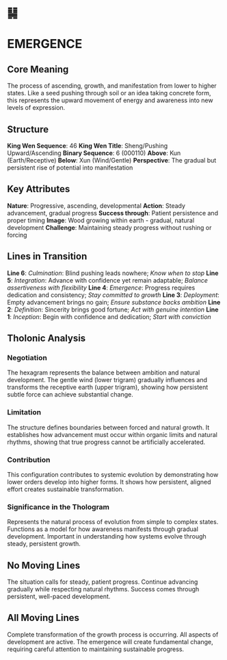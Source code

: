 # ䷭
# EMERGENCE

## Core Meaning
The process of ascending, growth, and manifestation from lower to higher states. Like a seed pushing through soil or an idea taking concrete form, this represents the upward movement of energy and awareness into new levels of expression.

## Structure
**King Wen Sequence**: 46
**King Wen Title**: Sheng/Pushing Upward/Ascending
**Binary Sequence**: 6 (000110)
**Above**: Kun (Earth/Receptive)
**Below**: Xun (Wind/Gentle)
**Perspective**: The gradual but persistent rise of potential into manifestation

## Key Attributes
**Nature**: Progressive, ascending, developmental
**Action**: Steady advancement, gradual progress
**Success through**: Patient persistence and proper timing
**Image**: Wood growing within earth - gradual, natural development
**Challenge**: Maintaining steady progress without rushing or forcing

## Lines in Transition
**Line 6**: *Culmination*: Blind pushing leads nowhere; *Know when to stop*
**Line 5**: *Integration*: Advance with confidence yet remain adaptable; *Balance assertiveness with flexibility*
**Line 4**: *Emergence*: Progress requires dedication and consistency; *Stay committed to growth*
**Line 3**: *Deployment*: Empty advancement brings no gain; *Ensure substance backs ambition*
**Line 2**: *Definition*: Sincerity brings good fortune; *Act with genuine intention*
**Line 1**: *Inception*: Begin with confidence and dedication; *Start with conviction*

## Tholonic Analysis
### Negotiation
The hexagram represents the balance between ambition and natural development. The gentle wind (lower trigram) gradually influences and transforms the receptive earth (upper trigram), showing how persistent subtle force can achieve substantial change.

### Limitation
The structure defines boundaries between forced and natural growth. It establishes how advancement must occur within organic limits and natural rhythms, showing that true progress cannot be artificially accelerated.

### Contribution
This configuration contributes to systemic evolution by demonstrating how lower orders develop into higher forms. It shows how persistent, aligned effort creates sustainable transformation.

### Significance in the Thologram
Represents the natural process of evolution from simple to complex states. Functions as a model for how awareness manifests through gradual development. Important in understanding how systems evolve through steady, persistent growth.

## No Moving Lines
The situation calls for steady, patient progress. Continue advancing gradually while respecting natural rhythms. Success comes through persistent, well-paced development.

## All Moving Lines
Complete transformation of the growth process is occurring. All aspects of development are active. The emergence will create fundamental change, requiring careful attention to maintaining sustainable progress.
